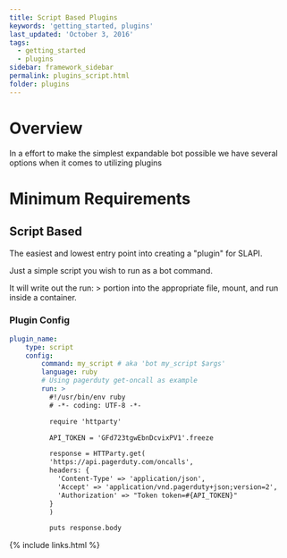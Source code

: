 ```yaml
---
title: Script Based Plugins
keywords: 'getting_started, plugins'
last_updated: 'October 3, 2016'
tags:
  - getting_started
  - plugins
sidebar: framework_sidebar
permalink: plugins_script.html
folder: plugins
---
```


# Overview

In a effort to make the simplest expandable bot possible we have several options when it comes to utilizing plugins

# Minimum Requirements

## Script Based

The easiest and lowest entry point into creating a "plugin" for SLAPI.

Just a simple script you wish to run as a bot command.

It will write out the run: > portion into the appropriate file, mount, and run inside a container.

### Plugin Config

```yaml
plugin_name:
    type: script
    config:
        command: my_script # aka 'bot my_script $args'
        language: ruby
        # Using pagerduty get-oncall as example
        run: >
          #!/usr/bin/env ruby
          # -*- coding: UTF-8 -*-

          require 'httparty'

          API_TOKEN = 'GFd723tgwEbnDcvixPV1'.freeze

          response = HTTParty.get(
          'https://api.pagerduty.com/oncalls',
          headers: {
            'Content-Type' => 'application/json',
            'Accept' => 'application/vnd.pagerduty+json;version=2',
            'Authorization' => "Token token=#{API_TOKEN}"
          }
          )

          puts response.body
```

{% include links.html %}

